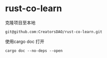 # rust-co-learn

克隆项目至本地

```
git@github.com:CreatorsDAO/rust-co-learn.git
```

使用cargo doc 打开

```
cargo doc --no-deps --open
```

